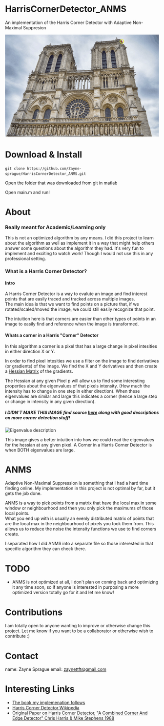# HarrisCornerDetector_ANMS
An implementation of the Harris Corner Detector with Adaptive Non-Maximal Suppresion

![Notre-Dame Gif](https://github.com/Zayne-sprague/HarrisCornerDetector_ANMS/blob/master/readme_images/HarrisCornerDetector-with-ANMS.gif)

# Download & Install

`git clone https://github.com/Zayne-sprague/HarrisCornerDetector_ANMS.git`

Open the folder that was downloaded from git in matlab

Open main.m and run!

# About

### Really meant for Academic/Learning only

This is not an optimized algorithm by any means.  I did this project to learn about the algorithm as well as implement it in a way that might help others
answer some questions about the algorithm they had.  It's very fun to implement and exciting to watch work! Though I would not use this in any professional
setting.

### What is a Harris Corner Detector?

#### Intro

A Harris Corner Detector is a way to evalute an image and find interest points that are easily traced and tracked across multiple images.  
The main idea is that we want to find points on a picture that, if we rotated/scaled/moved the image, we could still easily recognize that point.

The intuition here is that corners are easier than other types of points in an image to easily find and reference when the image is transformed.

#### Whats a corner in a Harris "Corner" Detector

In this algorithm a corner is a pixel that has a large change in pixel intesities in either direction X or Y.  

In order to find pixel intesities we use a filter on the image to find derivatives (or gradients) of the image.  We find the X and Y derivatives and
then create a <a href="https://en.wikipedia.org/wiki/Hessian_matrix#:~:text=In%20mathematics%2C%20the%20Hessian%20matrix,a%20function%20of%20many%20variables.">Hessian Matrix</a>
of the gradients.

The Hessian at any given Pixel p will allow us to find some interesting properties about the eigenvalues of that pixels intensity.  (How much the intensity has
to change in one step in either direction).  When these eigenvalues are similar and large this indicates a corner (hence a large step or change in intensity in 
any given direction).

##### I DIDN'T MAKE THIS IMAGE find source <a href="https://sbme-tutorials.github.io/2018/cv/notes/6_week6.html">here</a> along with good descriptions on more corner detection stuff!

![Eigenvalue description](https://sbme-tutorials.github.io/2018/cv/images/eig2.png)

This image gives a better intuition into how we could read the eigenvalues for the hessian at any given pixel.  A Corner in a Harris Corner Detector is when
BOTH eigenvalues are large.



# ANMS

Adaptive Non-Maximal Suppression is something that I had a hard time finding online.  My implementation in this project is not optimal by far, but it gets the 
job done.  

ANMS is a way to pick points from a matrix that have the local max in some window or neighbourhood and then you only pick the maximums of those local points.  
What you end up with is usually an evenly distributed matrix of points that are the local max in the neighbourhood of pixels you took them from.  This
allows us to reduce the noise the intensity functions we use to find corners create.  

I separated how I did ANMS into a separate file so those interested in that specific algorithm they can check there.  

# TODO

- ANMS is not optimized at all, I don't plan on coming back and optimizing it any time soon, so if anyone is interested in purposing a more optimized version totally go for it and let me know! 

# Contributions

I am totally open to anyone wanting to improve or otherwise change this project.  Let me know if you want to be a collaborator or otherwise wish to contribute :) 

# Contact

name: Zayne Sprague
email: zaynettft@gmail.com

# Interesting Links 

- <a href="http://szeliski.org/Book/">The book my implemenation follows</a>
- <a href="https://en.wikipedia.org/wiki/Harris_Corner_Detector">Harris Corner Detector Wikipedia</a>
- <a href="http://www.bmva.org/bmvc/1988/avc-88-023.pdf">Original Paper on Harris Corner Detector, "A Combined Corner And Edge Detector" Chris Harris & Mike Stephens 1988</a>
